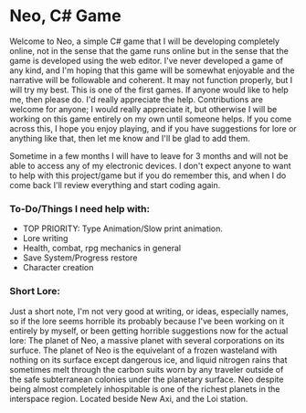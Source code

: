 # Neo, C# Game 
Welcome to Neo, a simple C# game that I will be developing completely online, not in the sense that the game runs online but in the sense that the game is developed using the web editor. I've never developed a game of any kind, and I'm hoping that this game will be somewhat enjoyable and the narrative will be followable and coherent. It may not function properly, but I will try my best. This is one of the first games. If anyone would like to help me, then please do. I'd really appreciate the help. Contributions are welcome for anyone; I would really appreciate it, but otherwise I will be working on this game entirely on my own until someone helps. If you come across this, I hope you enjoy playing, and if you have suggestions for lore or anything like that, then let me know and I'll be glad to add them.

Sometime in a few months I will have to leave for 3 months and will not be able to access any of my electronic devices. I don't expect anyone to want to help with this project/game but if you do remember this, and when I do come back I'll review everything and start coding again.

### To-Do/Things I need help with:
* TOP PRIORITY: Type Animation/Slow print animation.
* Lore writing
* Health, combat, rpg mechanics in general
* Save System/Progress restore
* Character creation

### Short Lore:
Just a short note, I'm not very good at writing, or ideas, especially names,  so if the lore seems horrible its probably because I've been working on it entirely by myself, or been getting horrible suggestions now for the actual lore: The planet of Neo, a massive planet with several corporations on its surfuce. The planet of Neo is the equivelant of a frozen wasteland with nothing on its surface except dangerous ice, and liquid nitrogen rains that sometimes melt through the carbon suits worn by any traveler outside of the safe subterranean colonies under the planetary surface. Neo despite being almost completely inhospitable is one of the richest planets in the interspace region. Located beside New Axi, and the Loi station.

